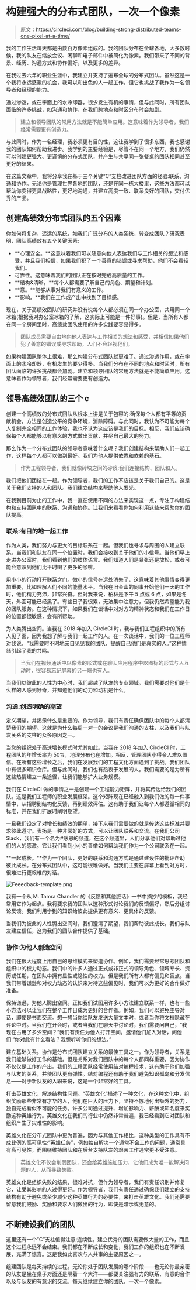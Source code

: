 # 构建强大的分布式团队，一次一个像素

> 原文：<https://circleci.com/blog/building-strong-distributed-teams-one-pixel-at-a-time/>

我的工作生活每天都是由数百万像素组成的。我的团队分布在全球各地，大多数时候，我的队友在缩放会议、闲聊和电子邮件中被简化为像素。我们带来了不同的背景、经历、沟通方式和协作偏好，以及更多的差异。

在我过去六年的职业生涯中，我建立并支持了遍布全球的分布式团队。虽然这是一个我将永远感激的机会，我可以和出色的人一起工作，但它也挑战了我作为一名领导者和经理的能力。

通过渗透，或在字面上的水冷却器，很少发生有机的事情，但与此同时，所有团队面临的许多挑战，如沟通和协作，在我们跨地点和时区分布时会加剧。

> 建立和领导团队的常用方法就是不能简单应用。这意味着作为领导者，我们经常需要更有创造力。

与此同时，作为一名经理，我必须更有目的性，这让我学到了很多东西，我也感谢我的团队如何帮助我进步。我学到的主要经验是，尽管不在同一个地方，我们仍然可以创建更强大、更谨慎的分布式团队，并产生与共享同一张餐桌的团队相同甚至更好的结果。

在这篇文章中，我将分享我在基于三个关键“C”支柱改进团队方面的经验:联系、沟通和协作。无论你是管理世界各地的团队，还是在同一栋大楼里，这些方法都可以帮助你变得更具战略性，更好地沟通，并建立高度一致、联系良好的团队，交付优秀的产品。

## 创建高绩效分布式团队的五个因素

你如何将复杂、遥远的系统，如我们广泛分布的人类系统，转变成团队？研究表明，团队高绩效有五个关键因素:

*   **心理安全。**这意味着我们可以随意向他人表达我们与工作相关的想法和感受，并且我们相信，如果我们犯了一个善意的错误或寻求帮助，他们不会看轻我们。
*   可靠性。这意味着我们的团队正在按时完成高质量的工作。
*   **结构&清晰。**每个人都需要了解自己的角色、期望和计划。
*   **意。**能够从事对我们有意义的工作。
*   **影响。**我们在工作或产出中找到了目标感。

现在，关于高绩效团队的研究并没有说每个人都必须在同一个办公室，共用同一个冰箱(根据我对办公室冰箱的了解，这实际上可能是一件好事)。但是，当所有人都在同一个房间里时，高绩效团队使用的许多实践要容易得多。

> 团队成员需要自由地向他人表达与工作相关的想法和感受，并相信如果他们犯了善意的错误或寻求帮助，人们不会轻视他们。

如果构建团队整体上很难，那么构建分布式团队就更难了。通过渗透作用，或在字面上的水冷却器，有机发生的要少得多。当我们分布在不同的地点和时区时，所有团队面临的许多挑战都会加剧。建立和领导团队的常用方法就是不能简单应用。这意味着作为领导者，我们经常需要更有创造力。

## 领导高绩效团队的三个 c

创建一个高绩效的分布式团队从根本上讲是关于包容的:确保每个人都有平等的贡献机会，方法是创造公平的竞争环境，消除障碍。与此同时，我认为不可能为每个人复制完全相同的工作体验，我也不认为这应该是我们的目标。相反，我们应该确保每个人都能够以有意义的方式做出贡献，并尽自己最大的努力。

那么作为一个分布式团队的领导者意味着什么呢？我们创建结构来帮助人们一起工作，这样每个人都可以做到最好。我们为他人提供依靠和依赖的基石。

> 作为工程领导者，我们就像砖块之间的砂浆:我们连接结构、团队和人。

我们把他们团结在一起。作为领导者，我们的工作不应该是关于我们自己的。这是关于我们支持的人和团队。我们建立结构来帮助他人发光。

在我到目前为止的工作中，我一直在使用不同的方法来实现这一点，专注于构建结构和支持团队中的联系、沟通和协作。让我们来看看你如何利用这些来帮助你的团队提高。

### 联系:有目的地一起工作

作为人类，我们努力与更大的目标联系在一起。但我们也寻求与周围的人建立联系。当我们和队友在同一个位置时，我们会接收到关于他们的小信号。当他们早上走进办公室时，我们看到他们的肢体语言。我们知道人们是紧张还是放松，或者可能会意识到他们比平时喝了更多的咖啡。

用小小的行动打开联系之门。微小的信号在远处消失了，这意味着其他事情变得更加重要，比如理解人们不同的能量水平。当我在旧金山的同事开始他们一天的工作时，他们精力充沛，非常兴奋。但对我来说，柏林是下午 5 点或 6 点，如果是冬天，外面可能已经黑了。有些日子我很累，无法集中注意力，但我仍然希望能为我的团队服务。在这种情况下，如果我们在谈话中对对方的精神状态和我们在工作日的位置都很敏感，会有所帮助。

为人类腾出空间。当我在 2018 年加入 CircleCI 时，我与我们工程组织中的所有人见了面，因为我想了解与我们一起工作的人。在一次谈话中，我们的一位工程师对我说，“我需要时不时地亲自见见我的团队，提醒自己他们是真实的人。”这种情绪引起了我的共鸣。

> 当我们在视频通话中以像素的形式或在聊天应用程序中以图标的形式与人互动时，很容易忘记屏幕的另一端也有人。

当我们以彼此的人性为中心时，我们超越了队友的专业领域。我们需要对他们是什么样的人感到好奇，并知道他们的动力和动机是什么。

### 沟通:创造明确的期望

定义期望，并揭示什么是重要的。作为领导，我们有责任确保团队中的每个人都清楚我们的期望。这就是为什么每周一对一的会议是我们沟通的支柱，以及我们与队友关系的支柱的众多原因之一。

当您的组织处于高速增长模式时尤其如此。当我在 2018 年加入 CircleCI 时，工程团队的年增长率为 50%，地理分布也在增加。相反，管理团队小得令人难以置信。在所有这些增长之后，我们在发展我们的工程文化方面遇到了挑战。我们团队中有很多知识仓库。但与此同时，我们也有热衷于发展的人。我们需要的是为所有这些热情建立一条途径，让我们能够扩大业务规模。

我们在 CircleCI 做的事情之一是创建一个工程能力矩阵，并将其传达给我们的团队。这是我们工程师的职业发展框架。这个矩阵现在已经融入到我们做的每一件事情中，从招聘到结构化反馈，再到绩效评估。这有助于我们让每个人都遵循相同的标准，并在我们扩展时阐明期望。

一旦我们设定了对增长和绩效的期望，接下来我们需要做的就是传达这些标准并要求彼此遵守。表扬是一种非常好的方式，可以让团队联系和交流。在我们公司 Slack，我们有一个名为#感恩的频道，在这个频道里，人们分享他们对帮助过他们的人的感激。它让我们看到小小的善举如何帮助我们作为一个公司联系在一起。

**一起成长。**作为一个团队，更好的联系和沟通方式是通过建设性的批评帮助彼此成长。在分布式团队中，这可能很难做好。当我们主要在屏幕上看到对方时，很难进行更艰难的对话。

![Feeedback-template.png](img/c03163434e8f1aad6947d40ac3c75202.png)

我有一个从 M. Tamra Chandler 的《反馈和其他脏话》一书中摘抄的模板，我经常用它作为起点。我将要求我的团队以这种形式讨论我们的反馈偏好，然后分组讨论反馈。我们利用学到的知识给彼此提供更有意义、更具体的反馈。

当我们为彼此的人性腾出空间时，我们澄清了期望，我们帮助彼此成长。我们与队友建立信任，这为我们的团队合作提供了基础。

### 协作:为他人创造空间

我们在很大程度上用自己的思维模式来塑造协作。例如，我们需要经常思考团队和组织中的权力动态。我们中的许多人通过正式或非正式的领导角色、领域专长、资历或任期，在团队中拥有显性或隐性的权力。但是我们所有人都有偏见和盲点。当我们带着谦逊和对权力动态的认识来对待这些偏见时，我们可以为更好的合作做好准备。

保持谦逊，为他人腾出空间。正如我们试图用许多小方法建立联系一样，也有一些小方法可以让我们在整个工作日成为更好的合作者。例如，我们可以避免主导对话，即使是书面交流。想一想当你给队友发送大量文本时，或者当你将文档隐藏在评论中时。当我们在开会时，或者当我们在聊天中讨论时，我们需要问自己，“我现在占用了多少空间？”我们有责任为他人打开空间，邀请他们加入对话，问他们:“你对此有什么看法？我想听听你们的想法。”

建立基础关系。协作是分布式团队建立关系的最佳工具之一。作为领导者，关系是我们能够做好工作的基础。但是关系对我们团队中的每个人都同样重要，因为协作不仅仅是工作的产出。我们的工程团队经常使用结对编程技术，这有助于他们加强与队友的关系，并使团队更有弹性。结对编程还有助于我们避免知识孤岛和分发信息——对于新队友的入职来说，这是一个非常好的工具。

打击英雄文化，解决结构性问题。“英雄文化”描述了一种文化，在这种文化中，组织奖励那些非常有才华的人，他们在巨大的压力下，坚持不懈地付出额外的努力，独自完成看似不可能的任务。许多公司通过提升、增加影响力、薪酬或知名度来奖励这种英雄行为。英雄文化在我们的行业中仍然非常普遍，我已经看到它对团队和组织产生了灾难性的影响。

英雄文化在分布式团队中更为普遍，因为与其他工作相比，这种类型的工作具有不成比例的高可见性:“英雄任务”，例如独自解决一个通常不会工作的问题，通常具有高可见性，而围绕维持团队和在后台支持队友的艰苦工作通常更不受注意。

> 英雄文化不仅会削弱团队，还会给英雄施加压力，让他们成为唯一能解决问题的人，从而导致失败。

英雄文化是组织失败的结果，很难对抗，但作为领导者，我们有责任识别并修复它，让受其影响的人过得更好。作为领导者，我们有责任通过确保我们建立的支持结构有助于避免或至少减少这种英雄行为的必要性，来打击英雄文化。我们还需要留意我们鼓励、奖励和要求人们做出的行为，即使是暗示或无意的。

## 不断建设我们的团队

这里还有一个“C”支柱值得注意:连续性。建立优秀的团队需要做大量的工作，而且这个过程永远不会结束。我们都在不断成长和变化，我们工作的组织也在不断发展，充满了惊喜。这是我如此喜欢与人共事的主要原因之一。

组建团队是每天持续的过程。无论你处于团队发展的哪个阶段——也无论你最亲密的队友是坐在桌子对面还是隔着一个大洋——都要关注强有力的联系、有意的合作以及与队友的有意识的交流。每天继续建立你的团队，一次一个像素。
